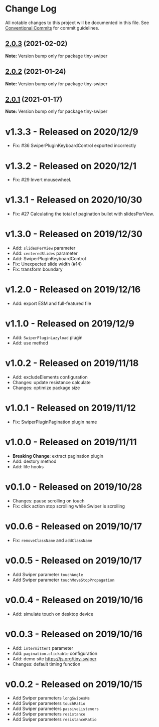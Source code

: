 # Change Log

All notable changes to this project will be documented in this file.
See [Conventional Commits](https://conventionalcommits.org) for commit guidelines.

## [2.0.3](https://github.com/joe223/tiny-swiper/compare/tiny-swiper@2.0.2...tiny-swiper@2.0.3) (2021-02-02)

**Note:** Version bump only for package tiny-swiper





## [2.0.2](https://github.com/joe223/tiny-swiper/compare/tiny-swiper@2.0.1...tiny-swiper@2.0.2) (2021-01-24)

**Note:** Version bump only for package tiny-swiper





## [2.0.1](https://github.com/joe223/tiny-swiper/compare/tiny-swiper@2.0.0...tiny-swiper@2.0.1) (2021-01-17)

**Note:** Version bump only for package tiny-swiper





# v1.3.3 - Released on 2020/12/9

- Fix: #36 SwiperPluginKeyboardControl exported incorrectly

# v1.3.2 - Released on 2020/12/1

- Fix: #29 Invert mousewheel.

# v1.3.1 - Released on 2020/10/30

- Fix: #27 Calculating the total of pagination bullet with slidesPerView.

# v1.3.0 - Released on 2019/12/30

- Add: `slidesPerView` parameter
- Add: `centeredSlides` parameter
- Add: SwiperPluginKeyboardControl
- Fix: Unexpected slide width (#14)
- Fix: transform boundary

# v1.2.0 - Released on 2019/12/16

- Add: export ESM and full-featured file

# v1.1.0 - Released on 2019/12/9

- Add: `SwiperPluginLazyload` plugin
- Add: use method

# v1.0.2 - Released on 2019/11/18

- Add: excludeElements configuration
- Changes: update resistance calculate
- Changes: optimize package size

# v1.0.1 - Released on 2019/11/12

- Fix: SwiperPluginPagination plugin name

# v1.0.0 - Released on 2019/11/11

- **Breaking Change**: extract pagination plugin
- Add: destory method
- Add: life hooks

# v0.1.0 - Released on 2019/10/28

- Changes: pause scrolling on touch
- Fix: click action stop scrolling while Swiper is scrolling

# v0.0.6 - Released on 2019/10/17

- Fix: `removeClassName` and `addClassName`

# v0.0.5 - Released on 2019/10/17

- Add Swiper parameter `touchAngle`
- Add Swiper parameter `touchMoveStopPropagation`

# v0.0.4 - Released on 2019/10/16

- Add: simulate touch on desktop device

# v0.0.3 - Released on 2019/10/16

- Add: `intermittent` parameter
- Add: `pagination.clickable` configuration
- Add: demo site https://js.org/tiny-swiper
- Changes: default timing function

# v0.0.2 - Released on 2019/10/15

- Add Swiper parameters `longSwipesMs`
- Add Swiper parameters `touchRatio`
- Add Swiper parameters `passiveListeners`
- Add Swiper parameters `resistance`
- Add Swiper parameters `resistanceRatio`
